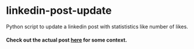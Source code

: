 # linkedin-post-update
Python script to update a linkedin post with statististics like number of likes.

#### Check out the actual post [here](https://www.linkedin.com/posts/sonalagr_a-huge-shoutout-to-smit-panchal-nikunj-ramani-activity-6719956972214599680-rx5k) for some context.
